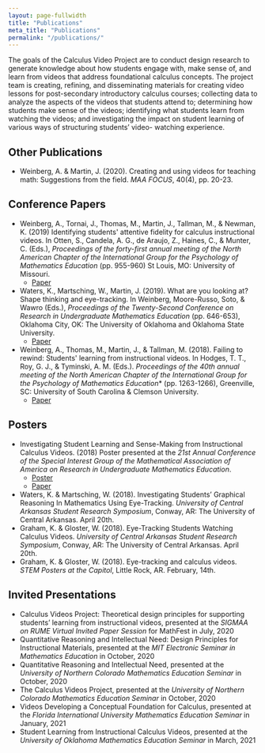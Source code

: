 ```yaml
---
layout: page-fullwidth
title: "Publications"
meta_title: "Publications"
permalink: "/publications/"
---
```


The goals of the Calculus Video Project are to conduct design research to generate knowledge about how students engage with, make sense of, and learn from videos that address foundational calculus concepts. The project team is creating, refining, and disseminating materials for creating video lessons for post-secondary introductory calculus courses; collecting data to analyze the aspects of the videos that students attend to; determining how students make sense of the videos; identifying what students learn from watching the videos; and investigating the impact on student learning of various ways of structuring students’ video- watching experience.

## Other Publications
- Weinberg, A. & Martin, J. (2020). Creating and using videos for teaching math: Suggestions from the field. *MAA FOCUS*, 40(4), pp. 20-23.

## Conference Papers
- Weinberg, A., Tornai, J., Thomas, M., Martin, J., Tallman, M., & Newman, K. (2019) Identifying students' attentive fidelity for calculus instructional videos. In Otten, S., Candela, A. G., de Araujo, Z., Haines, C., & Munter, C. (Eds.), *Proceedings of the forty-first annual meeting of the North American Chapter of the International Group for the Psychology of Mathematics Education* (pp. 955-960) St Louis, MO: University of Missouri.  
  - [Paper](https://drive.google.com/open?id=1i0O-bBQ3Qj-OfgVb833NzRRhjlKM1SzM)
- Waters, K., Martsching, W., Martin, J. (2019). What are you looking at? Shape thinking and eye-tracking. In Weinberg, Moore-Russo, Soto, & Wawro (Eds.), *Proceedings of the Twenty-Second Conference on Research in Undergraduate Mathematics Education* (pp. 646-653), Oklahoma City, OK: The University of Oklahoma and Oklahoma State University.
  - [Paper](https://drive.google.com/open?id=1DCmOUyoDn9MkpuIbaxTg8gWFwf7lJPL7)
- Weinberg, A., Thomas, M., Martin, J., & Tallman, M. (2018). Failing to rewind: Students' learning from instructional videos.  In Hodges, T. T., Roy, G. J., & Tyminski, A. M. (Eds.). *Proceedings of the 40th annual meeting of the North American Chapter of the International Group for the Psychology of Mathematics Education** (pp. 1263-1266), Greenville, SC: University of South Carolina & Clemson University.
  - [Paper](https://drive.google.com/open?id=1WASTfi9FGi_YsgnCtgWl_W5-gsg6SNRl)
  

## Posters
- Investigating Student Learning and Sense-Making from Instructional Calculus Videos. (2018) Poster presented at the *21st Annual Conference of the Special Interest Group of the Mathematical Association of America on Research in Undergraduate Mathematics Education*.
    - [Poster](https://drive.google.com/open?id=1cjlkJON6VT1Nw6PlQNGXfcHn0K83ATbI)
    - [Paper](https://drive.google.com/open?id=1ISOaMys63rvRJyPVgAHRycCaQLJHGVWj)
- Waters, K. & Martsching, W. (2018). Investigating Students’ Graphical Reasoning In Mathematics Using Eye-Tracking. *University of Central Arkansas Student Research Symposium*, Conway, AR: The University of Central Arkansas. April 20th.
- Graham, K. & Gloster, W. (2018). Eye-Tracking Students Watching Calculus Videos. *University of Central Arkansas Student Research Symposium*, Conway, AR: The University of Central Arkansas. April 20th.
- Graham, K. & Gloster, W. (2018). Eye-tracking and calculus videos. *STEM Posters at the Capitol*, Little Rock, AR. February, 14th.

## Invited Presentations
- Calculus Videos Project: Theoretical design principles for supporting students’ learning from instructional videos, presented at the *SIGMAA on RUME Virtual Invited Paper Session* for MathFest in July, 2020
- Quantitative Reasoning and Intellectual Need: Design Principles for Instructional Materials, presented at the *MIT Electronic Seminar in Mathematics Education* in October, 2020
- Quantitative Reasoning and Intellectual Need, presented at the *University of Northern Colorado Mathematics Education Seminar* in October, 2020
- The Calculus Videos Project, presented at the *University of Northern Colorado Mathematics Education Seminar* in October, 2020
- Videos Developing a Conceptual Foundation for Calculus, presented at the *Florida International University Mathematics Education Seminar* in January, 2021
- Student Learning from Instructional Calculus Videos, presented at the *University of Oklahoma Mathematics Education Seminar* in March, 2021